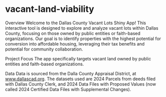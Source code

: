 # vacant-land-viability

Overview
Welcome to the Dallas County Vacant Lots Shiny App! This interactive tool is designed to explore and analyze vacant lots within Dallas County, focusing on those owned by public entities or faith-based organizations. Our goal is to identify properties with the highest potential for conversion into affordable housing, leveraging their tax benefits and potential for community collaboration.

Project Focus
The app specifically targets vacant land owned by public entities and faith-based organizations. 

Data
Data is sourced from the Dalla County Appraisal District, at www.dallascad.org. The datasets used are 2024 Parcels from deeds filed with Dallas County Clerk, and 2024 Data Files with Proposed Values (now called 2024 Certified Data Files with Supplemental Changes). 



